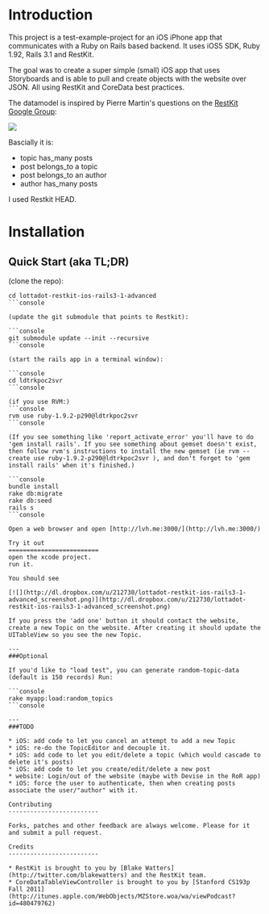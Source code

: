 Introduction
=========================

This project is a test-example-project for an iOS iPhone app that communicates with a Ruby on Rails based backend. It uses iOS5 SDK, Ruby 1.92, Rails 3.1 and RestKit.

The goal was to create a super simple (small) iOS app that uses Storyboards and is able to pull and create objects with the website over JSON. All using RestKit and CoreData best practices.

The datamodel is inspired by Pierre Martin's questions on the [RestKit Google Group](https://groups.google.com/group/restkit):

[![](http://dl.dropbox.com/u/212730/lottadot-restkit-ios-rails3-1-advanced_datamodel_diagram.png)](http://dl.dropbox.com/u/212730/lottadot-restkit-ios-rails3-1-advanced_datamodel_diagram.png)

Bascially it is:

* topic has_many posts
* post belongs_to a topic
* post belongs_to an author
* author has_many posts

I used Restkit HEAD.

Installation
=========================

Quick Start (aka TL;DR)
-----------

(clone the repo):

```console
cd lottadot-restkit-ios-rails3-1-advanced
```console

(update the git submodule that points to Restkit):

```console
git submodule update --init --recursive
```console

(start the rails app in a terminal window):

```console
cd ldtrkpoc2svr
```console

(if you use RVM:)
```console
rvm use ruby-1.9.2-p290@ldtrkpoc2svr
```console

(If you see something like 'report_activate_error' you'll have to do 'gem install rails'. If you see something about gemset doesn't exist, then follow rvm's instructions to install the new gemset (ie rvm --create use ruby-1.9.2-p290@ldtrkpoc2svr ), and don't forget to 'gem install rails' when it's finished.)

```console
bundle install
rake db:migrate
rake db:seed
rails s
```console

Open a web browser and open [http://lvh.me:3000/](http://lvh.me:3000/)

Try it out
=========================
open the xcode project.
run it.

You should see 

[![](http://dl.dropbox.com/u/212730/lottadot-restkit-ios-rails3-1-advanced_screenshot.png)](http://dl.dropbox.com/u/212730/lottadot-restkit-ios-rails3-1-advanced_screenshot.png)

If you press the 'add one' button it should contact the website, create a new Topic on the website. After creating it should update the UITableView so you see the new Topic.

---
###Optional

If you'd like to "load test", you can generate random-topic-data (default is 150 records) Run:

```console
rake myapp:load:random_topics
```console

---
###TODO

* iOS: add code to let you cancel an attempt to add a new Topic
* iOS: re-do the TopicEditor and decouple it.
* iOS: add code to let you edit/delete a topic (which would cascade to delete it's posts)
* iOS: add code to let you create/edit/delete a new post
* website: Login/out of the website (maybe with Devise in the RoR app)
* iOS: force the user to authenticate, then when creating posts associate the user/"author" with it.

Contributing
-------------------------

Forks, patches and other feedback are always welcome. Please for it and submit a pull request.

Credits
-------------------------

* RestKit is brought to you by [Blake Watters](http://twitter.com/blakewatters) and the RestKit team.
* CoreDataTableViewController is brought to you by [Stanford CS193p Fall 2011](http://itunes.apple.com/WebObjects/MZStore.woa/wa/viewPodcast?id=480479762)


